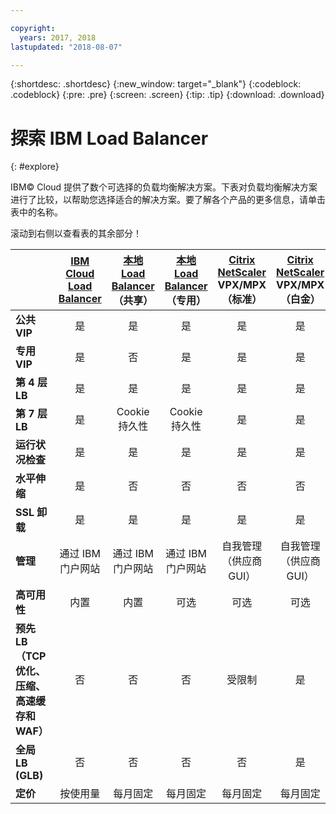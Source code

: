 ```yaml
---

copyright:
  years: 2017, 2018
lastupdated: "2018-08-07"

---
```


{:shortdesc: .shortdesc}
{:new_window: target="_blank"}
{:codeblock: .codeblock}
{:pre: .pre}
{:screen: .screen}
{:tip: .tip}
{:download: .download}

# 探索 IBM Load Balancer
{: #explore}

IBM© Cloud 提供了数个可选择的负载均衡解决方案。下表对负载均衡解决方案进行了比较，以帮助您选择适合的解决方案。要了解各个产品的更多信息，请单击表中的名称。 

滚动到右侧以查看表的其余部分！


|        |[IBM Cloud Load Balancer](/docs/infrastructure/loadbalancer-service?topic=loadbalancer-service-getting-started-with-ibm-cloud-load-balancer)|[本地 Load Balancer](/docs/infrastructure/local-load-balancer?topic=local-load-balancer-getting-started-with-local-load-balancer#getting-started-with-local-load-balancer)（共享）|[本地 Load Balancer](/docs/infrastructure/local-load-balancer?topic=local-load-balancer-getting-started-with-local-load-balancer#getting-started-with-local-load-balancer)（专用）|[Citrix NetScaler](/docs/infrastructure/citrix-netscaler-vpx?topic=citrix-netscaler-vpx-getting-started-with-citrix-netscaler-vpx-software-appliance#getting-started-with-citrix-netscaler-vpx-software-appliance) VPX/MPX（标准）|[Citrix NetScaler](/docs/infrastructure/citrix-netscaler-vpx?topic=citrix-netscaler-vpx-getting-started-with-citrix-netscaler-vpx-software-appliance#getting-started-with-citrix-netscaler-vpx-software-appliance) VPX/MPX（白金）|
|------- | :------: | :------: | :------: | :------: | :------: |
|**公共 VIP**|是|是|是|是|是|
|**专用 VIP**|是|否|是|是|是|
|**第 4 层 LB**|是|是|是|是|是|
|**第 7 层 LB**|是|Cookie 持久性|Cookie 持久性|是|是|
|**运行状况检查**|是|是|是|是|是|
|**水平伸缩**|是|否|否|否|否|
|**SSL 卸载**|是|是|是|是|是|
|**管理**|通过 IBM 门户网站|通过 IBM 门户网站|通过 IBM 门户网站|自我管理（供应商 GUI）|自我管理（供应商 GUI）|
|**高可用性**|内置|内置|可选|可选|可选|
|**预先 LB（TCP 优化、压缩、高速缓存和 WAF）**|否|否|否|受限制|是|
|**全局 LB (GLB)**|否|否|否|否|是|
|**定价**|按使用量|每月固定|每月固定|每月固定|每月固定|
